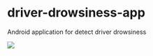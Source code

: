 # driver-drowsiness-app

Android application for detect  driver drowsiness 




![](./demo_first_version.gif)
